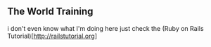 ## The World Training
i don't even know what I'm doing here just check the (Ruby on Rails Tutorial)[http://railstutorial.org]
